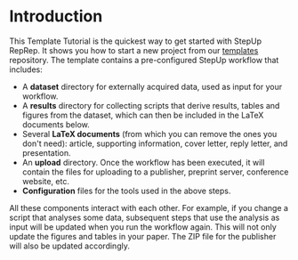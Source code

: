 # Introduction

This Template Tutorial is the quickest way to get started with StepUp RepRep.
It shows you how to start a new project from our
[templates](https://github.com/reproducible-reporting/templates) repository.
The template contains a pre-configured StepUp workflow that includes:

- A **dataset** directory for externally acquired data, used as input for your workflow.
- A **results** directory for collecting scripts that derive
  results, tables and figures from the dataset,
  which can then be included in the LaTeX documents below.
- Several **LaTeX documents** (from which you can remove the ones you don't need):
  article, supporting information, cover letter, reply letter, and presentation.
- An **upload** directory. Once the workflow has been executed,
  it will contain the files for uploading to
  a publisher, preprint server, conference website, etc.
- **Configuration** files for the tools used in the above steps.

All these components interact with each other.
For example, if you change a script that analyses some data,
subsequent steps that use the analysis as input will be updated when you run the workflow again.
This will not only update the figures and tables in your paper.
The ZIP file for the publisher will also be updated accordingly.
